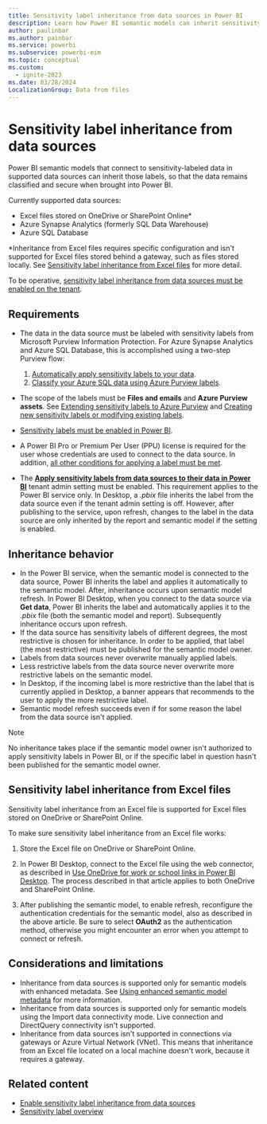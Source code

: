 ```yaml
---
title: Sensitivity label inheritance from data sources in Power BI
description: Learn how Power BI semantic models can inherit sensitivity labels from data sources.
author: paulinbar
ms.author: painbar
ms.service: powerbi
ms.subservice: powerbi-eim
ms.topic: conceptual
ms.custom:
  - ignite-2023
ms.date: 03/28/2024
LocalizationGroup: Data from files
---
```


# Sensitivity label inheritance from data sources

Power BI semantic models that connect to sensitivity-labeled data in supported data sources can inherit those labels, so that the data remains classified and secure when brought into Power BI.

Currently supported data sources:
* Excel files stored on OneDrive or SharePoint Online*
* Azure Synapse Analytics (formerly SQL Data Warehouse)
* Azure SQL Database

*Inheritance from Excel files requires specific configuration and isn't supported for Excel files stored behind a gateway, such as files stored locally. See [Sensitivity label inheritance from Excel files](#sensitivity-label-inheritance-from-excel-files) for more detail.

To be operative, [sensitivity label inheritance from data sources must be enabled on the tenant](../admin/service-admin-portal-information-protection.md#apply-sensitivity-labels-from-data-sources-to-their-data-in-power-bi).

## Requirements
* The data in the data source must be labeled with sensitivity labels from Microsoft Purview Information Protection.
  For Azure Synapse Analytics and Azure SQL Database, this is accomplished using a two-step Purview flow:
  1. [Automatically apply sensitivity labels to your data](/azure/purview/create-sensitivity-label).
  1. [Classify your Azure SQL data using Azure Purview labels](/azure/sql-database/scripts/sql-database-import-purview-labels).

* The scope of the labels must be **Files and emails** and **Azure Purview assets**. See [Extending sensitivity labels to Azure Purview](/azure/purview/create-sensitivity-label#extending-sensitivity-labels-to-azure-purview) and [Creating new sensitivity labels or modifying existing labels](/azure/purview/create-sensitivity-label#creating-new-sensitivity-labels-or-modifying-existing-labels).
  
* [Sensitivity labels must be enabled in Power BI](/power-bi/enterprise/service-security-enable-data-sensitivity-labels).

* A Power BI Pro or Premium Per User (PPU) license is required for the user whose credentials are used to connect to the data source. In addition, [all other conditions for applying a label must be met](/power-bi/enterprise/service-security-apply-data-sensitivity-labels#apply-sensitivity-labels-in-the-power-bi-service).

* The **[Apply sensitivity labels from data sources to their data in Power BI](../admin/service-admin-portal-information-protection.md#apply-sensitivity-labels-from-data-sources-to-their-data-in-power-bi)** tenant admin setting must be enabled. This requirement applies to the Power BI service only. In Desktop, a *.pbix* file inherits the label from the data source even if the tenant admin setting is off. However, after publishing to the service, upon refresh, changes to the label in the data source are only inherited by the report and semantic model if the setting is enabled. 

## Inheritance behavior
* In the Power BI service, when the semantic model is connected to the data source, Power BI inherits the label and applies it automatically to the semantic model. After, inheritance occurs upon semantic model refresh. In Power BI Desktop, when you connect to the data source via **Get data**, Power BI inherits the label and automatically applies it to the *.pbix* file (both the semantic model and report). Subsequently inheritance occurs upon refresh. 
* If the data source has sensitivity labels of different degrees, the most restrictive is chosen for inheritance. In order to be applied, that label (the most restrictive) must be published for the semantic model owner.
* Labels from data sources never overwrite manually applied labels.
* Less restrictive labels from the data source never overwrite more restrictive labels on the semantic model.
* In Desktop, if the incoming label is more restrictive than the label that is currently applied in Desktop, a banner appears that recommends to the user to apply the more restrictive label.
* Semantic model refresh succeeds even if for some reason the label from the data source isn't applied.

>[!NOTE]
> No inheritance takes place if the semantic model owner isn't authorized to apply sensitivity labels in Power BI, or if the specific label in question hasn't been published for the semantic model owner.

## Sensitivity label inheritance from Excel files

Sensitivity label inheritance from an Excel file is supported for Excel files stored on OneDrive or SharePoint Online.

To make sure sensitivity label inheritance from an Excel file works:

1. Store the Excel file on OneDrive or SharePoint Online.

1. In Power BI Desktop, connect to the Excel file using the web connector, as described in [Use OneDrive for work or school links in Power BI Desktop](/power-bi/connect-data/desktop-use-onedrive-business-links). The process described in that article applies to both OneDrive and SharePoint Online.

1. After publishing the semantic model, to enable refresh, reconfigure the authentication credentials for the semantic model, also as described in the above article. Be sure to select **OAuth2** as the authentication method, otherwise you might encounter an error when you attempt to connect or refresh.

## Considerations and limitations

* Inheritance from data sources is supported only for semantic models with enhanced metadata. See [Using enhanced semantic model metadata](/power-bi/connect-data/desktop-enhanced-dataset-metadata) for more information.
* Inheritance from data sources is supported only for semantic models using the Import data connectivity mode. Live connection and DirectQuery connectivity isn't supported.
* Inheritance from data sources isn't supported in connections via gateways or Azure Virtual Network (VNet). This means that inheritance from an Excel file located on a local machine doesn't work, because it requires a gateway. 

## Related content

* [Enable sensitivity label inheritance from data sources](../admin/service-admin-portal-information-protection.md#apply-sensitivity-labels-from-data-sources-to-their-data-in-power-bi)
* [Sensitivity label overview](/power-bi/enterprise/service-security-sensitivity-label-overview)

